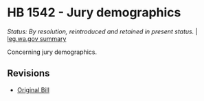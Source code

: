 # HB 1542 - Jury demographics
*Status: By resolution, reintroduced and retained in present status.* | [leg.wa.gov summary](https://app.leg.wa.gov/billsummary?BillNumber=1542&Year=2021)

Concerning jury demographics.

## Revisions
* [Original Bill](1/)